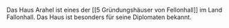 Das Haus Arahel ist eines der [[5 Gründungshäuser von Fellonhall]] im Land Fallonhall.
Das Haus ist besonders für seine Diplomaten bekannt.
